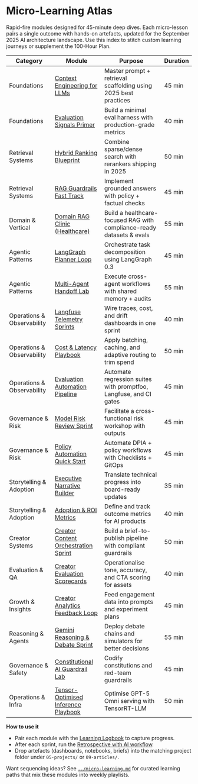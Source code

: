 # Micro-Learning Atlas

Rapid-fire modules designed for 45-minute deep dives. Each micro-lesson pairs a single outcome with hands-on artefacts, updated for the September 2025 AI architecture landscape. Use this index to stitch custom learning journeys or supplement the 100-Hour Plan.

| Category | Module | Purpose | Duration |
| --- | --- | --- | --- |
| Foundations | [Context Engineering for LLMs](foundations-context-engineering.md) | Master prompt + retrieval scaffolding using 2025 best practices | 45 min |
| Foundations | [Evaluation Signals Primer](foundations-evaluation-signals.md) | Build a minimal eval harness with production-grade metrics | 40 min |
| Retrieval Systems | [Hybrid Ranking Blueprint](retrieval-hybrid-ranking.md) | Combine sparse/dense search with rerankers shipping in 2025 | 50 min |
| Retrieval Systems | [RAG Guardrails Fast Track](retrieval-rag-guardrails.md) | Implement grounded answers with policy + factual checks | 45 min |
| Domain & Vertical | [Domain RAG Clinic (Healthcare)](retrieval-domain-rag-healthcare.md) | Build a healthcare-focused RAG with compliance-ready datasets & evals | 55 min |
| Agentic Patterns | [LangGraph Planner Loop](agents-langgraph-planner.md) | Orchestrate task decomposition using LangGraph 0.3 | 45 min |
| Agentic Patterns | [Multi-Agent Handoff Lab](agents-multi-agent-handoff.md) | Execute cross-agent workflows with shared memory + audits | 55 min |
| Operations & Observability | [Langfuse Telemetry Sprints](operations-langfuse-telemetry.md) | Wire traces, cost, and drift dashboards in one sprint | 40 min |
| Operations & Observability | [Cost & Latency Playbook](operations-cost-optimization.md) | Apply batching, caching, and adaptive routing to trim spend | 50 min |
| Operations & Observability | [Evaluation Automation Pipeline](evaluation-automation-pipeline.md) | Automate regression suites with promptfoo, Langfuse, and CI gates | 45 min |
| Governance & Risk | [Model Risk Review Sprint](governance-model-risk-review.md) | Facilitate a cross-functional risk workshop with outputs | 45 min |
| Governance & Risk | [Policy Automation Quick Start](governance-policy-automation.md) | Automate DPIA + policy workflows with Checklists + GitOps | 45 min |
| Storytelling & Adoption | [Executive Narrative Builder](storytelling-exec-brief.md) | Translate technical progress into board-ready updates | 35 min |
| Storytelling & Adoption | [Adoption & ROI Metrics](storytelling-adoption-metrics.md) | Define and track outcome metrics for AI products | 40 min |
| Creator Systems | [Creator Content Orchestration Sprint](creator-content-orchestration.md) | Build a brief-to-publish pipeline with compliant guardrails | 50 min |
| Evaluation & QA | [Creator Evaluation Scorecards](creator-evaluation-scorecards.md) | Operationalise tone, accuracy, and CTA scoring for assets | 40 min |
| Growth & Insights | [Creator Analytics Feedback Loop](creator-analytics-feedback-loop.md) | Feed engagement data into prompts and experiment plans | 45 min |
| Reasoning & Agents | [Gemini Reasoning & Debate Sprint](gemini-reasoning-debate.md) | Deploy debate chains and simulators for better decisions | 55 min |
| Governance & Safety | [Constitutional AI Guardrail Lab](constitutional-ai-guardrails.md) | Codify constitutions and red-team guardrails | 45 min |
| Operations & Infra | [Tensor-Optimised Inference Playbook](tensor-optimised-inference.md) | Optimise GPT-5 Omni serving with TensorRT-LLM | 50 min |

**How to use it**
- Pair each module with the [Learning Logbook](../logbook.md) to capture progress.
- After each sprint, run the [Retrospective with AI workflow](../../15-workflows/retrospective-with-ai.md).
- Drop artefacts (dashboards, notebooks, briefs) into the matching project folder under `05-projects/` or `09-articles/`.

Want sequencing ideas? See [`../micro-learning.md`](../micro-learning.md) for curated learning paths that mix these modules into weekly playlists.